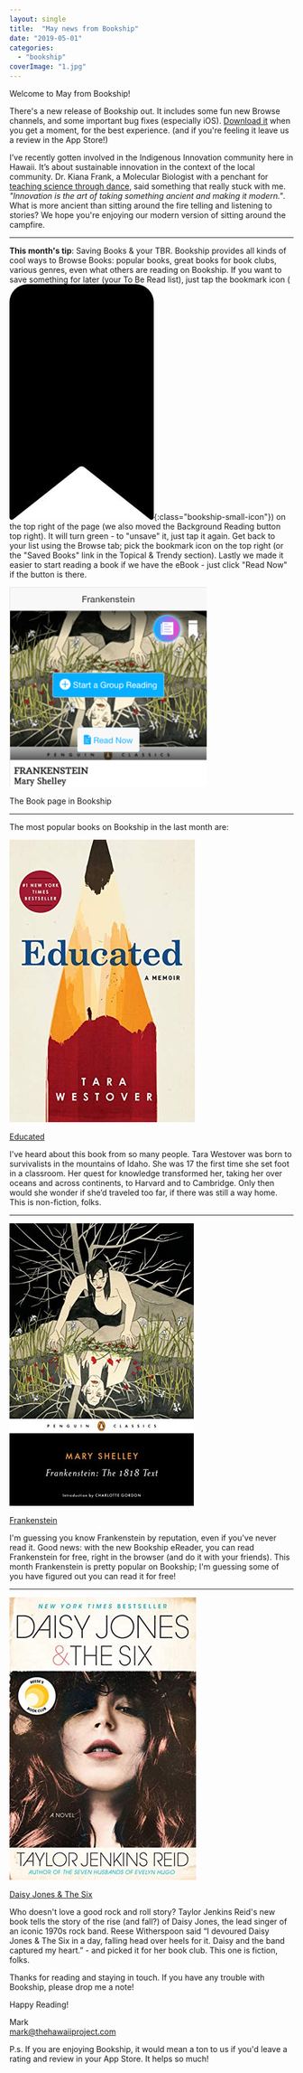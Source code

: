 ```yaml
---
layout: single
title:  "May news from Bookship"
date: "2019-05-01"
categories: 
  - "bookship"
coverImage: "1.jpg"
---
```


Welcome to May from Bookship!

There's a new release of Bookship out. It includes some fun new Browse channels, and some important bug fixes (especially iOS). [Download it](https://www.bookshipapp.com/download) when you get a moment, for the best experience. (and if you're feeling it leave us a review in the App Store!)

I’ve recently gotten involved in the Indigenous Innovation community here in Hawaii. It’s about sustainable innovation in the context of the local community. Dr. Kiana Frank, a Molecular Biologist with a penchant for [teaching science through dance](https://www.instagram.com/labhuiofrank/), said something that really stuck with me. _"Innovation is the art of taking something ancient and making it modern."_. What is more ancient than sitting around the fire telling and listening to stories? We hope you're enjoying our modern version of sitting around the campfire.

* * *

**This month's tip**: Saving Books & your TBR. Bookship provides all kinds of cool ways to Browse Books: popular books, great books for book clubs, various genres, even what others are reading on Bookship. If you want to save something for later (your To Be Read list), just tap the bookmark icon (![](/assets/images/d78cd73b-f407-4792-b658-510aa22fcc6c.jpg){:class="bookship-small-icon"}) on the top right of the page (we also moved the Background Reading button top right). It will turn green - to "unsave" it, just tap it again. Get back to your list using the Browse tab; pick the bookmark icon on the top right (or the "Saved Books" link in the Topical & Trendy section). Lastly we made it easier to start reading a book if we have the eBook - just click "Read Now" if the button is there.

![](/assets/images/bf8c13f3-9484-4d65-94dc-00e5c8b37bb6.png)

The Book page in Bookship

* * *

The most popular books on Bookship in the last month are:

![](/assets/images/1.jpg)

[Educated](https://www.amazon.com/Educated-Memoir-Tara-Westover-ebook/dp/B072BLVM83?SubscriptionId=AKIAIKMVYJ6MJU6ROZYQ&tag=codexmap-20&linkCode=xm2&camp=2025&creative=165953&creativeASIN=B072BLVM83)

I've heard about this book from so many people. Tara Westover was born to survivalists in the mountains of Idaho. She was 17 the first time she set foot in a classroom. Her quest for knowledge transformed her, taking her over oceans and across continents, to Harvard and to Cambridge. Only then would she wonder if she’d traveled too far, if there was still a way home. This is non-fiction, folks.

* * *

![](/assets/images/2.jpg)

[Frankenstein](https://www.amazon.com/Frankenstein-Mary-Shelley-ebook/dp/B00FDS85EC?SubscriptionId=AKIAIKMVYJ6MJU6ROZYQ&tag=codexmap-20&linkCode=xm2&camp=2025&creative=165953&creativeASIN=B00FDS85EC)

I'm guessing you know Frankenstein by reputation, even if you've never read it. Good news: with the new Bookship eReader, you can read Frankenstein for free, right in the browser (and do it with your friends). This month Frankenstein is pretty popular on Bookship; I'm guessing some of you have figured out you can read it for free!

* * *

![](/assets/images/3.jpg)

[Daisy Jones & The Six](https://www.amazon.com/Daisy-Jones-Taylor-Jenkins-Reid/dp/1524798622?SubscriptionId=AKIAIKMVYJ6MJU6ROZYQ&tag=codexmap-20&linkCode=xm2&camp=2025&creative=165953&creativeASIN=1524798622)

Who doesn't love a good rock and roll story? Taylor Jenkins Reid's new book tells the story of the rise (and fall?) of Daisy Jones, the lead singer of an iconic 1970s rock band. Reese Witherspoon said “I devoured Daisy Jones & The Six in a day, falling head over heels for it. Daisy and the band captured my heart.” - and picked it for her book club. This one is fiction, folks.

Thanks for reading and staying in touch. If you have any trouble with Bookship, please drop me a note!

Happy Reading!

Mark  
mark@thehawaiiproject.com

P.s. If you are enjoying Bookship, it would mean a ton to us if you'd leave a rating and review in your App Store. It helps so much!
